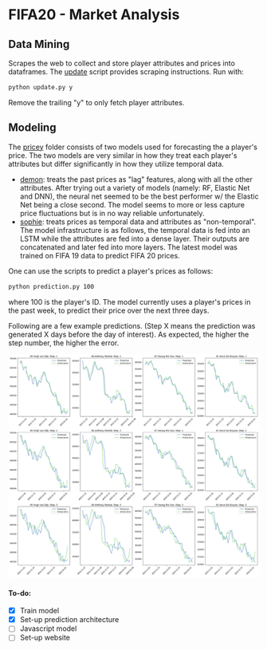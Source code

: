 # FIFA20 - Market Analysis

## Data Mining

Scrapes the web to collect and store player attributes and prices into dataframes. The [update](https://github.com/cvaf/fut/blob/master/database/update.py) script provides scraping instructions. Run with:

```bash
python update.py y
```

Remove the trailing "y" to only fetch player attributes.

## Modeling

The [pricey](https://github.com/cvaf/fut/tree/master/pricey) folder consists of two models used for forecasting the a player's price. The two models are very similar in how they treat each player's attributes but differ significantly in how they utilize temporal data. 

- [demon](https://github.com/cvaf/fut/blob/master/pricey/demon.ipynb): treats the past prices as "lag" features, along with all the other attributes. After trying out a variety of models (namely: RF, Elastic Net and DNN), the neural net seemed to be the best performer w/ the Elastic Net being a close second. The model seems to more or less capture price fluctuations but is in no way reliable unfortunately.
- [sophie](https://github.com/cvaf/fut/blob/master/pricey/sophie.ipynb): treats prices as temporal data and attributes as "non-temporal". The model infrastructure is as follows, the temporal data is fed into an LSTM while the attributes are fed into a dense layer. Their outputs are concatenated and later fed into more layers. The latest model was trained on FIFA 19 data to predict FIFA 20 prices.

One can use the scripts to predict a player's prices as follows:

```bash
python prediction.py 100
```

where 100 is the player's ID. The model currently uses a player's prices in the past week, to predict their price over the next three days. 

Following are a few example predictions. (Step X means the prediction was generated X days before the day of interest). As expected, the higher the step number, the higher the error. 

<img src="images/example4.png" width="600" />

#### To-do:

- [x] Train model
- [x] Set-up prediction architecture
- [ ] Javascript model
- [ ] Set-up website

